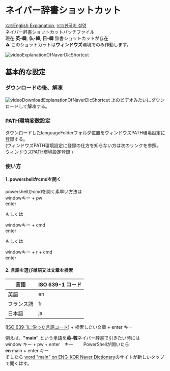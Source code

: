 # ネイバー辞書ショットカット
[:gb:English Explanation](README.md), [:kr:한국어 설명](README_KR.md)  
ネイバー辞書ショットカットバッチファイル  
現在 **英-韓**, **仏-韓**, **日-韓** 辞書ショットカットが存在  
:warning: このショットカットは**ウィンドウズ**環境でのみ作動します。

![videoExplanationOfNaverDicShortcut](https://user-images.githubusercontent.com/30021393/142984192-5542939a-b2dc-4e89-a804-cc16461f5714.gif)

## 基本的な設定
### ダウンロードの後、解凍
![videoDownloadExplanationOfNaverDicShortcut](https://user-images.githubusercontent.com/30021393/142986515-109949d7-1027-4e97-bf20-d3aa7f4498ce.gif)
上のビデオみたいにダウンロードして解凍する。

### PATH環境変数設定
ダウンロードしたlanguageFolderフォルダ位置をウィンドウズPATH環境設定に登録する。  
(ウィンドウズPATH環境設定に登録の仕方を知らない方は次のリンクを参照。
[ウィンドウズPATH環境設定登録](https://atmarkit.itmedia.co.jp/ait/articles/1805/11/news035.html) )  

### 使い方
#### 1. powershellかcmdを開く
powershellかcmdを開く素早い方法は  
windowキー + pw  
enter  

もしくは  　

windowキー + cmd  
enter  

もしくは 　

windowキー + r + cmd  
enter

#### 2. 言語を選び単語又は文章を検索

| 言語 | ISO 639-1 コード |
|---|---|
| 英語 | en |
| フランス語 | fr |
| 日本語 | ja |

([ISO 639-1に沿った言語コード](https://ja.wikipedia.org/wiki/ISO_639-1%E3%82%B3%E3%83%BC%E3%83%89%E4%B8%80%E8%A6%A7)) + 検索したい文章 + enter キー  

例えば、**"main"** という単語を**英-韓**ネイバー辞書で引きたい時には  
window キー + pw + enter　キー　　
PowerShellが開いたら  
**en** main + enter キー  
そしたら [word "main" on ENG-KOR Naver Dictionary](https://en.dict.naver.com/#/search?range=all&query=main)のサイトが新しいタップで開くはす。 
